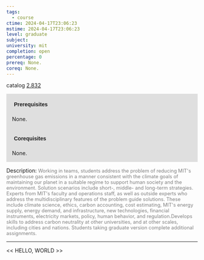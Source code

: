 ```yaml
---
tags:
  - course
ctime: 2024-04-17T23:06:23
mstime: 2024-04-17T23:06:23
level: graduate
subject: 
university: mit
completion: open
percentage: 0
prereq: None.
coreq: None.
---
```


catalog [2.832](http://student.mit.edu/catalog/m2c.html#2.832)

<span style="display: block; padding: 15px; background-color: rgb(100, 100, 100, 0.2);"><font id="m_prereq1951_0" style="display: block; font-family: Arial, sans-serif; font-weight: bold; padding: 5px">Prerequisites</font><br><span id="prereq1951_0">None.</span></span>
<span style="display: block; padding: 15px; background-color: rgb(100, 100, 100, 0.2);"><font id="m_coreq1951_0" style="display: block; font-family: Arial, sans-serif; font-weight: bold; padding: 5px">Corequisites</font><br><span id="coreq1951_0">None.</span></span>

<font style="">Description:</font>
<font style="color: grey; font-size: 0.8rem;">Working in teams, students address the problem of reducing MIT's greenhouse gas emissions in a manner consistent with the climate goals of maintaining our planet in a suitable regime to support human society and the environment. Solution scenarios include short-, middle- and long-term strategies. Experts from MIT's faculty and operations staff, as well as outside experts who address the multidisciplinary features of the problem guide solutions. These include climate science, ethics, carbon accounting, cost estimating, MIT's energy supply, energy demand, and infrastructure, new technologies, financial instruments, electricity markets, policy, human behavior, and regulation.Develops skills to address carbon neutrality at other universities, and at other scales, including cities and nations. Students taking graduate version complete additional assignments.</font>



---

<< HELLO, WORLD >>
